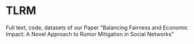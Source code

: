 # TLRM
Full text, code, datasets of our Paper "Balancing Fairness and Economic Impact: A Novel Approach to Rumor Mitigation in Social Networks"
